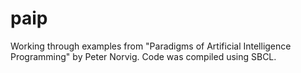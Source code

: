 # paip
Working through examples from "Paradigms of Artificial Intelligence Programming" by Peter Norvig. Code was compiled using SBCL.
